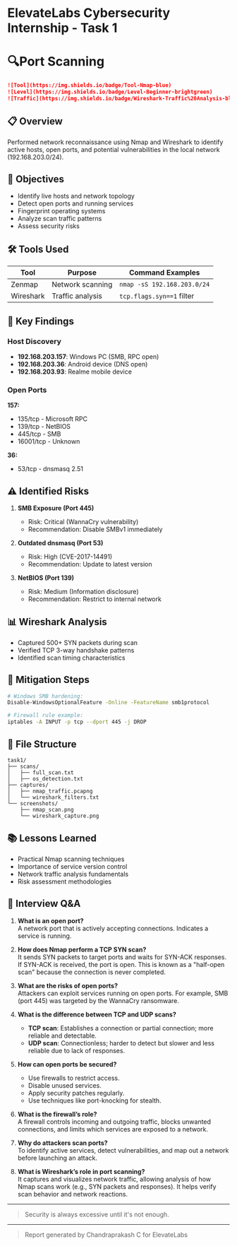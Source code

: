 # ElevateLabs Cybersecurity Internship - Task 1
# 🔍Port Scanning
```markdown
![Tool](https://img.shields.io/badge/Tool-Nmap-blue)
![Level](https://img.shields.io/badge/Level-Beginner-brightgreen)
![Traffic](https://img.shields.io/badge/Wireshark-Traffic%20Analysis-blueviolet)
```

## 📋 Overview  
Performed network reconnaissance using Nmap and Wireshark to identify active hosts, open ports, and potential vulnerabilities in the local network (192.168.203.0/24).  

## 🎯 Objectives  
- Identify live hosts and network topology  
- Detect open ports and running services  
- Fingerprint operating systems  
- Analyze scan traffic patterns  
- Assess security risks  

## 🛠 Tools Used  
| Tool | Purpose | Command Examples |  
|------|---------|------------------|  
| Zenmap | Network scanning | `nmap -sS 192.168.203.0/24` |  
| Wireshark | Traffic analysis | `tcp.flags.syn==1` filter |  



## 📌 Key Findings  
### Host Discovery  
- **192.168.203.157**: Windows PC (SMB, RPC open)  
- **192.168.203.36**: Android device (DNS open)  
- **192.168.203.93**: Realme mobile device  

### Open Ports
**157:**
- 135/tcp - Microsoft RPC
- 139/tcp - NetBIOS
- 445/tcp - SMB
- 16001/tcp - Unknown

**36:**
- 53/tcp - dnsmasq 2.51



## ⚠️ Identified Risks  
1. **SMB Exposure (Port 445)**  
   - Risk: Critical (WannaCry vulnerability)  
   - Recommendation: Disable SMBv1 immediately  

2. **Outdated dnsmasq (Port 53)**  
   - Risk: High (CVE-2017-14491)  
   - Recommendation: Update to latest version  

3. **NetBIOS (Port 139)**  
   - Risk: Medium (Information disclosure)  
   - Recommendation: Restrict to internal network  



## 📊 Wireshark Analysis  
- Captured 500+ SYN packets during scan  
- Verified TCP 3-way handshake patterns  
- Identified scan timing characteristics  



## 🔧 Mitigation Steps  
```bash  
# Windows SMB hardening:  
Disable-WindowsOptionalFeature -Online -FeatureName smb1protocol  

# Firewall rule example:  
iptables -A INPUT -p tcp --dport 445 -j DROP
```



## 📂 File Structure
```plaintext
task1/  
├── scans/  
│   ├── full_scan.txt  
│   ├── os_detection.txt  
├── captures/  
│   ├── nmap_traffic.pcapng  
│   └── wireshark_filters.txt  
└── screenshots/  
    ├── nmap_scan.png  
    └── wireshark_capture.png
```



## 📚 Lessons Learned

- Practical Nmap scanning techniques
- Importance of service version control
- Network traffic analysis fundamentals
- Risk assessment methodologies

## 🧠 Interview Q&A

1. **What is an open port?**  
   A network port that is actively accepting connections. Indicates a service is running.

2. **How does Nmap perform a TCP SYN scan?**  
   It sends SYN packets to target ports and waits for SYN-ACK responses. If SYN-ACK is received, the port is open. This is known as a "half-open scan" because the connection is never completed.

3. **What are the risks of open ports?**  
   Attackers can exploit services running on open ports. For example, SMB (port 445) was targeted by the WannaCry ransomware.

4. **What is the difference between TCP and UDP scans?**  
   - **TCP scan**: Establishes a connection or partial connection; more reliable and detectable.  
   - **UDP scan**: Connectionless; harder to detect but slower and less reliable due to lack of responses.

5. **How can open ports be secured?**  
   - Use firewalls to restrict access.  
   - Disable unused services.  
   - Apply security patches regularly.  
   - Use techniques like port-knocking for stealth.

6. **What is the firewall’s role?**  
   A firewall controls incoming and outgoing traffic, blocks unwanted connections, and limits which services are exposed to a network.

7. **Why do attackers scan ports?**  
   To identify active services, detect vulnerabilities, and map out a network before launching an attack.

8. **What is Wireshark’s role in port scanning?**  
   It captures and visualizes network traffic, allowing analysis of how Nmap scans work (e.g., SYN packets and responses). It helps verify scan behavior and network reactions.


---

> Security is always excessive until it's not enough.
---
> Report generated by Chandraprakash C for ElevateLabs
